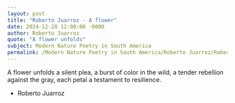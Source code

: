 ```yaml
---
layout: post
title: "Roberto Juarroz - A flower"
date: 2024-12-28 12:00:00 -0000
author: Roberto Juarroz
quote: "A flower unfolds"
subject: Modern Nature Poetry in South America
permalink: /Modern Nature Poetry in South America/Roberto Juarroz/Roberto Juarroz - A flower
---
```


A flower unfolds
a silent plea,
a burst of color in the wild,
a tender rebellion
against the gray,
each petal a testament
to resilience.

- Roberto Juarroz
